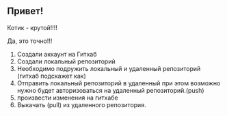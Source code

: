 ## Привет!

Котик - крутой!!!!

Да, это точно!!!

1. Создали аккаунт на Гитхаб
2. Создали локальный репозиторий
3. Необходимо подружить локальный и удаленный репозиторий (гитхаб подскажет как)
4. Отправить локальный репозиторий в удаленный при этом возможно нужно будет авторизоваться на удаленный репозиторий.(push)
5. произвести изменения на гитхабе
6. Выкачать  (pull) из удаленного репозитория.
